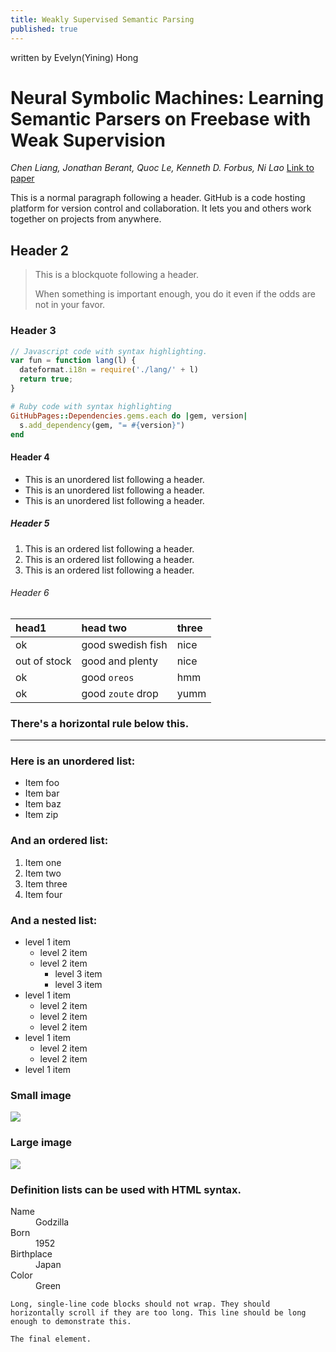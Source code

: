 ```yaml
---
title: Weakly Supervised Semantic Parsing
published: true
---
```


<!-- Text can be **bold**, _italic_, ~~strikethrough~~ or `keyword`. -->
written by Evelyn(Yining) Hong


# [](#header-1)Neural Symbolic Machines: Learning Semantic Parsers on Freebase with Weak Supervision
_Chen Liang, Jonathan Berant, Quoc Le, Kenneth D. Forbus, Ni Lao_
[Link to paper](https://arxiv.org/pdf/1611.00020.pdf)

This is a normal paragraph following a header. GitHub is a code hosting platform for version control and collaboration. It lets you and others work together on projects from anywhere.

## [](#header-2)Header 2

> This is a blockquote following a header.
>
> When something is important enough, you do it even if the odds are not in your favor.

### [](#header-3)Header 3

```js
// Javascript code with syntax highlighting.
var fun = function lang(l) {
  dateformat.i18n = require('./lang/' + l)
  return true;
}
```

```ruby
# Ruby code with syntax highlighting
GitHubPages::Dependencies.gems.each do |gem, version|
  s.add_dependency(gem, "= #{version}")
end
```

#### [](#header-4)Header 4

*   This is an unordered list following a header.
*   This is an unordered list following a header.
*   This is an unordered list following a header.

##### [](#header-5)Header 5

1.  This is an ordered list following a header.
2.  This is an ordered list following a header.
3.  This is an ordered list following a header.

###### [](#header-6)Header 6

| head1        | head two          | three |
|:-------------|:------------------|:------|
| ok           | good swedish fish | nice  |
| out of stock | good and plenty   | nice  |
| ok           | good `oreos`      | hmm   |
| ok           | good `zoute` drop | yumm  |

### There's a horizontal rule below this.

* * *

### Here is an unordered list:

*   Item foo
*   Item bar
*   Item baz
*   Item zip

### And an ordered list:

1.  Item one
1.  Item two
1.  Item three
1.  Item four

### And a nested list:

- level 1 item
  - level 2 item
  - level 2 item
    - level 3 item
    - level 3 item
- level 1 item
  - level 2 item
  - level 2 item
  - level 2 item
- level 1 item
  - level 2 item
  - level 2 item
- level 1 item

### Small image

![](https://assets-cdn.github.com/images/icons/emoji/octocat.png)

### Large image

![](https://guides.github.com/activities/hello-world/branching.png)


### Definition lists can be used with HTML syntax.

<dl>
<dt>Name</dt>
<dd>Godzilla</dd>
<dt>Born</dt>
<dd>1952</dd>
<dt>Birthplace</dt>
<dd>Japan</dd>
<dt>Color</dt>
<dd>Green</dd>
</dl>

```
Long, single-line code blocks should not wrap. They should horizontally scroll if they are too long. This line should be long enough to demonstrate this.
```

```
The final element.
```
